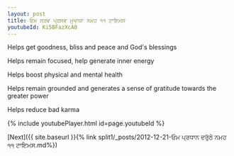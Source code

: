 ```yaml
---
layout: post
title: ਓਮ ਸਰਵ ਪ੍ਰਸਵ ਮੁਖਾਯਾ ਨਮਹ ੧੧ ਟਾਇਮਸ
youtubeId: Ki5BFazXcA0
---
```

 
 
Helps get goodness, bliss and peace and God's blessings
 
Helps remain focused, help generate inner energy 
 
Helps boost physical and mental health 
 
Helps remain grounded and generates a sense of gratitude towards the greater power 
 
Helps reduce bad karma
 
 
 
 


{% include youtubePlayer.html id=page.youtubeId %}
 
[Next]({{ site.baseurl }}{% link  split1/_posts/2012-12-21-ਓਮ ਪ੍ਰਧਾਨ ਦਰੁੱਠੇ ਨਮਹ ੧੧ ਟਾਇਮਸ.md%})
 
